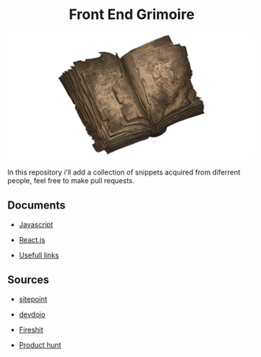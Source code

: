 # <div align="center"> Front End Grimoire </div>

<div align="center">
    <img src="icon.png" />
</div>

In this repository i'll add a collection of snippets acquired from diferrent people, feel free to make pull requests.

## Documents

-   [Javascript](JAVASCRIPT.md)

-   [React.js](REACTJS.md)

-   [Usefull links](LINKS.md)

## Sources

-   [sitepoint](https://www.sitepoint.com/shorthand-javascript-techniques/)

-   [devdojo](https://devdojo.com/emmaturner/20-javascript-shorthand-to-save-time)

-   [Fireshit](https://youtu.be/TNhaISOUy6Q)

-   [Product hunt](https://www.producthunt.com/)
